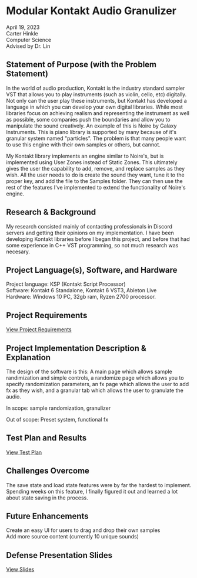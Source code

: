 # Modular Kontakt Audio Granulizer

April 19, 2023  
Carter Hinkle  
Computer Science  
Advised by Dr. Lin  


## Statement of Purpose (with the Problem Statement)
In the world of audio production, Kontakt is the industry standard sampler VST that allows you to play instruments (such as violin, cello, etc) digitally. Not only can the user play these instruments, but Kontakt has developed a language in which you can develop your own digital libraries. While most libraries focus on achieving realism and representing the instrument as well as possible, some companies push the boundaries and allow you to manipulate the sound creatively. An example of this is Noire by Galaxy Instruments. This is piano library is supported by many because of it's granular system named "particles". The problem is that many people want to use this engine with their own samples or others, but cannot.  
  
My Kontakt library implements an engine similar to Noire's, but is implemented using User Zones instead of Static Zones. This ultimately gives the user the capability to add, remove, and replace samples as they wish. All the user needs to do is create the sound they want, tune it to the proper key, and add the file to the Samples folder. They can then use the rest of the features I've implemented to extend the functionality of Noire's engine.  

## Research & Background
My research consisted mainly of contacting professionals in Discord servers and getting their opinions on my implementation. I have been developing Kontakt libraries before I began this project, and before that had some experience in C++ VST programming, so not much research was necesary.

## Project Language(s), Software, and Hardware
Project language: KSP (Kontakt Script Processor)  
Software: Kontakt 6 Standalone, Kontakt 6 VST3, Ableton Live  
Hardware: Windows 10 PC, 32gb ram, Ryzen 2700 processor.  

## Project Requirements
[View Project Requirements](Senior_Project_Requirements.md)

## Project Implementation Description & Explanation
The design of the software is this: A main page which allows sample randimization and simple controls, a randomize page which allows you to specify randomization parameters, an fx page which allows the user to add fx as they wish, and a granular tab which allows the user to granulate the audio.  

In scope: sample randomization, granulizer  

Out of scope: Preset system, functional fx  

## Test Plan and Results
[View Test Plan](test_plan.md)

## Challenges Overcome
The save state and load state features were by far the hardest to implement. Spending weeks on this feature, I finally figured it out and learned a lot about state saving in the process.

## Future Enhancements
Create an easy UI for users to drag and drop their own samples  
Add more source content (currently 10 unique sounds)


## Defense Presentation Slides
[View Slides](https://docs.google.com/presentation/d/1cC_gkVYQiNpLZxWM08bVBli_dusfsFnf4SXxsV1A7OM/edit?usp=sharing)



